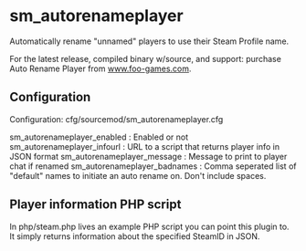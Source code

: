 sm_autorenameplayer
===================

Automatically rename "unnamed" players to use their Steam Profile name.

For the latest release, compiled binary w/source, and support:  purchase Auto Rename Player from www.foo-games.com.  

Configuration
-------------

Configuration: cfg/sourcemod/sm_autorenameplayer.cfg

 sm_autorenameplayer_enabled    : Enabled or not
 sm_autorenameplayer_infourl    : URL to a script that returns player info in JSON format
 sm_autorenameplayer_message    : Message to print to player chat if renamed
 sm_autorenameplayer_badnames   : Comma seperated list of "default" names to initiate an auto rename on.  Don't include spaces.


Player information PHP script
-----------------------------
In php/steam.php lives an example PHP script you can point this plugin to.   
It simply returns information about the specified SteamID in JSON.

